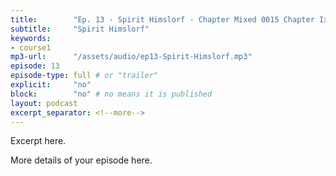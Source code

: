 ```yaml
---
title:        "Ep. 13 - Spirit Himslorf - Chapter Mixed 0015 Chapter Ix Baptism In The Holy Spirit Symbols Describing It"
subtitle:     "Spirit Himslorf"
keywords:
- course1
mp3-url:      "/assets/audio/ep13-Spirit-Himslorf.mp3"
episode: 13
episode-type: full # or "trailer"
explicit:     "no"
block:        "no" # no means it is published
layout: podcast
excerpt_separator: <!--more-->
---
```

Excerpt here.
<!--more-->

More details of your episode here.
